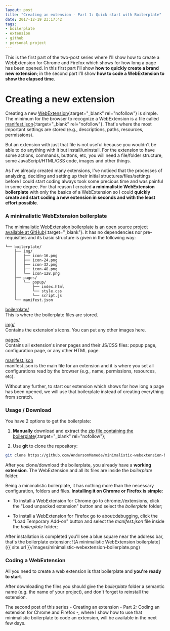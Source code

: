 ```yaml
---
layout: post
title: "Creating an extension - Part 1: Quick start with Boilerplate"
date: 2017-12-19 23:17:42
tags:
- boilerplate
- extension
- github
- personal project
---
```


This is the first part of the two-post series where I'll show how to create a WebExtension for Chrome and Firefox which shows for how long a page has been opened. In this first part I'll show **how to quickly create a brand new extension**; in the second part I'll show **how to code a WebExtension to show the elapsed time**.

# Creating a new extension

Creating a new [WebExtension](https://developer.mozilla.org/en-US/Add-ons/WebExtensions){:target="_blank" rel="nofollow"} is simple. The minimum for the browser to recognize a WebExtension is a file called [manifest.json](https://developer.mozilla.org/en-US/Add-ons/WebExtensions/manifest.json){:target="_blank" rel="nofollow"}. That's where the most important settings are stored (e.g., descriptions, paths, resources, permissions).

But an extension with just that file is not useful because you wouldn't be able to do anything with it but install/uninstall. For the extension to have some actions, commands, buttons, etc, you will need a file/folder structure, some JavaScript/HTML/CSS code, images and other things.

As I've already created many extensions, I've noticed that the processes of analyzing, deciding and setting up their initial structures/files/settings before I could start coding always took some precious time and was painful in some degree. For that reason I created **a minimalistic WebExtension boilerplate** with only the basics of a WebExtension so I could **quickly create and start coding a new extension in seconds and with the least effort possible**.

### A minimalistic WebExtension boilerplate

The [minimalistic WebExtension boilerplate is an open source project available at GitHub](https://github.com/AndersonMamede/minimalistic-webextension-boilerplate){:target="_blank"}. It has no dependencies nor pre-requisities and its basic structure is given in the following way:

```
└── boilerplate/
    ├── img/
    │   ├── icon-16.png
    │   ├── icon-24.png
    │   ├── icon-32.png
    │   ├── icon-48.png
    │   └── icon-128.png
    ├── pages/
    │   └── popup/
    │       ├── index.html
    │       └── style.css
    │       └── script.js
    └── manifest.json
```

<a href="https://github.com/AndersonMamede/minimalistic-webextension-boilerplate/tree/master/boilerplate" target="_blank" rel="nofollow">boilerplate/</a>
<br/>This is where the boilerplate files are stored.

<a href="https://github.com/AndersonMamede/minimalistic-webextension-boilerplate/tree/master/boilerplate/img" target="_blank" rel="nofollow">img/</a>
<br/>Contains the extension's icons. You can put any other images here.

<a href="https://github.com/AndersonMamede/minimalistic-webextension-boilerplate/tree/master/boilerplate/pages" target="_blank" rel="nofollow">pages/</a>
<br/>Contains all extension's inner pages and their JS/CSS files: popup page, configuration page, or any other HTML page.

<a href="https://github.com/AndersonMamede/minimalistic-webextension-boilerplate/tree/master/boilerplate/manifest.json" target="_blank" rel="nofollow">manifest.json</a>
<br/>manifest.json is the main file for an extension and it is where you set all configurations read by the browser (e.g., name, permissions, resources, etc).
<br/>

Without any further, to start our extension which shows for how long a page has been opened, we will use that boilerplate instead of creating everything from scratch.

### Usage / Download

You have 2 options to get the boilerplate:

1) **Manually** download and extract the [zip file containing the boilerplate](https://github.com/AndersonMamede/minimalistic-webextension-boilerplate/archive/master.zip){:target="_blank" rel="nofollow"};

2) Use **git** to clone the repository:

```sh
git clone https://github.com/AndersonMamede/minimalistic-webextension-boilerplate.git
```

After you clone/download the boilerplate, you already have a **working extension**. The WebExtension and all its files are inside the *boilerplate* folder.

Being a minimalistic boilerplate, it has nothing more than the necessary configuration, folders and files. **Installing it on Chrome or Firefox is simple**:

- To install a WebExtension for Chrome go to chrome://extensions, click the "Load unpacked extension" button and select the *boilerplate* folder;

- To install a WebExtension for Firefox go to about:debugging, click the "Load Temporary Add-on" button and select the *manifest.json* file inside the *boilerplate* folder;

After installation is completed you'll see a blue square near the address bar, that's the boilerplate extension:
![A minimalistic WebExtension boilerplate]({{ site.url }}/images/minimalistic-webextension-boilerplate.png)

### Coding a WebExtension

All you need to create a web extension is that boilerplate and **you're ready to start**.

After downloading the files you should give the *boilerplate* folder a semantic name (e.g. the name of your project), and don't forget to reinstall the extension.

The second post of this series - Creating an extension - Part 2: Coding an extension for Chrome and Firefox -, where I show how to use that minimalistic boilerplate to code an extension, will be available in the next few days.
